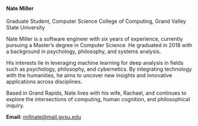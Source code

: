 <h4><b>Nate Miller</b></h4>  
Graduate Student, Computer Science  
College of Computing, Grand Valley State University  

Nate Miller is a software engineer with six years of experience, currently pursuing a Master’s degree in Computer Science. He graduated in 2018 with a background in psychology, philosophy, and systems analysis.  

His interests lie in leveraging machine learning for deep analysis in fields such as psychology, philosophy, and cybernetics. By integrating technology with the humanities, he aims to uncover new insights and innovative applications across disciplines.  

Based in Grand Rapids, Nate lives with his wife, Rachael, and continues to explore the intersections of computing, human cognition, and philosophical inquiry.  



**Email:** millnate@mail.gvsu.edu
